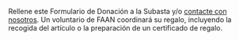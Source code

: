 Rellene este Formulario de Donación a la Subasta y/o [contacte con nosotros](/contact). Un voluntario de FAAN coordinará su regalo, incluyendo la recogida del artículo o la preparación de un certificado de regalo.